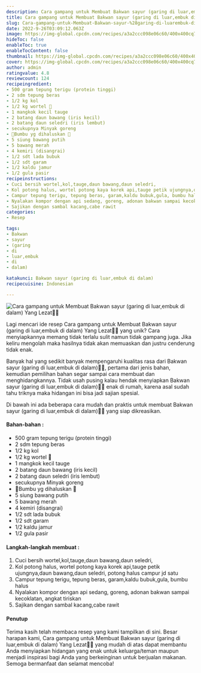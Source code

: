 ```yaml
---
description: Cara gampang untuk Membuat Bakwan sayur (garing di luar,embuk di dalam) Yang Lezat"
title: Cara gampang untuk Membuat Bakwan sayur (garing di luar,embuk di dalam) Yang Lezat
slug: Cara-gampang-untuk-Membuat-Bakwan-sayur-%28garing-di-luarembuk-di-dalam%29-Yang-Lezat
date: 2022-9-26T03:09:12.063Z
image: https://img-global.cpcdn.com/recipes/a3a2ccc098e06c60/400x400cq70/photo.jpg
hideToc: false
enableToc: true
enableTocContent: false
thumbnail: https://img-global.cpcdn.com/recipes/a3a2ccc098e06c60/400x400cq70/photo.jpg
cover: https://img-global.cpcdn.com/recipes/a3a2ccc098e06c60/400x400cq70/photo.jpg
author: admin
ratingvalue: 4.8
reviewcount: 124
recipeingredient:
- 500 gram tepung terigu (protein tinggi)
- 2 sdm tepung beras
- 1/2 kg kol
- 1/2 kg wortel 🥕
- 1 mangkok kecil tauge
- 2 batang daun bawang (iris kecil)
- 2 batang daun seledri (iris lembut)
- secukupnya Minyak goreng
- 🌹Bumbu yg dihaluskan 🌹
- 5 siung bawang putih
- 5 bawang merah
- 4 kemiri (disangrai)
- 1/2 sdt lada bubuk
- 1/2 sdt garam
- 1/2 kaldu jamur
- 1/2 gula pasir
recipeinstructions:
- Cuci bersih wortel,kol,tauge,daun bawang,daun seledri,
- Kol potong halus, wortel potong kaya korek api,tauge petik ujungnya,daun bawang,daun seledri, potong halus campur jd satu
- Campur tepung terigu, tepung beras, garam,kaldu bubuk,gula, bumbu halus
- Nyalakan kompor dengan api sedang, goreng, adonan bakwan sampai kecoklatan, angkat tiriskan
- Sajikan dengan sambal kacang,cabe rawit
categories:
- Resep

tags:
- Bakwan
- sayur
- (garing
- di
- luar,embuk
- di
- dalam)

katakunci: Bakwan sayur (garing di luar,embuk di dalam)
recipecuisine: Indonesian

---
```


![Cara gampang untuk Membuat Bakwan sayur (garing di luar,embuk di dalam) Yang Lezat👩‍🍳](https://img-global.cpcdn.com/recipes/a3a2ccc098e06c60/400x400cq70/photo.jpg)

Lagi mencari ide resep Cara gampang untuk Membuat Bakwan sayur (garing di luar,embuk di dalam) Yang Lezat👩‍🍳 yang unik? Cara menyiapkannya memang tidak terlalu sulit namun tidak gampang juga. Jika keliru mengolah maka hasilnya tidak akan memuaskan dan justru cenderung tidak enak.

Banyak hal yang sedikit banyak mempengaruhi kualitas rasa dari Bakwan sayur (garing di luar,embuk di dalam)👩‍🍳, pertama dari jenis bahan, kemudian pemilihan bahan segar sampai cara membuat dan menghidangkannya. Tidak usah pusing kalau hendak menyiapkan Bakwan sayur (garing di luar,embuk di dalam)👩‍🍳 enak di rumah, karena asal sudah tahu triknya maka hidangan ini bisa jadi sajian spesial.

Di bawah ini ada beberapa cara mudah dan praktis untuk membuat Bakwan sayur (garing di luar,embuk di dalam)👩‍🍳 yang siap dikreasikan.

<!--inarticleads1-->

#### Bahan-bahan :

- 500 gram tepung terigu (protein tinggi)
- 2 sdm tepung beras
- 1/2 kg kol
- 1/2 kg wortel 🥕
- 1 mangkok kecil tauge
- 2 batang daun bawang (iris kecil)
- 2 batang daun seledri (iris lembut)
- secukupnya Minyak goreng
- 🌹Bumbu yg dihaluskan 🌹
- 5 siung bawang putih
- 5 bawang merah
- 4 kemiri (disangrai)
- 1/2 sdt lada bubuk
- 1/2 sdt garam
- 1/2 kaldu jamur
- 1/2 gula pasir

<!--inarticleads2-->

#### Langkah-langkah membuat :

1. Cuci bersih wortel,kol,tauge,daun bawang,daun seledri,
1. Kol potong halus, wortel potong kaya korek api,tauge petik ujungnya,daun bawang,daun seledri, potong halus campur jd satu
1. Campur tepung terigu, tepung beras, garam,kaldu bubuk,gula, bumbu halus
1. Nyalakan kompor dengan api sedang, goreng, adonan bakwan sampai kecoklatan, angkat tiriskan
1. Sajikan dengan sambal kacang,cabe rawit

#### Penutup

Terima kasih telah membaca resep yang kami tampilkan di sini. Besar harapan kami, Cara gampang untuk Membuat Bakwan sayur (garing di luar,embuk di dalam) Yang Lezat👩‍🍳 yang mudah di atas dapat membantu Anda menyiapkan hidangan yang enak untuk keluarga/teman maupun menjadi inspirasi bagi Anda yang berkeinginan untuk berjualan makanan. Semoga bermanfaat dan selamat mencoba!